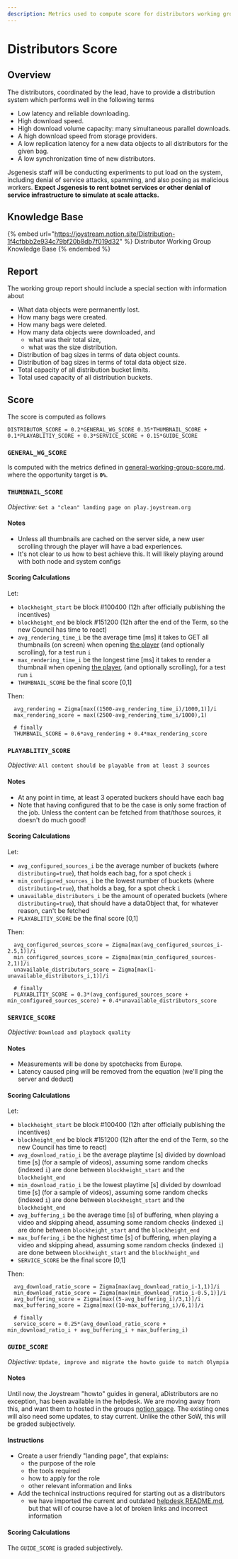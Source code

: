 ```yaml
---
description: Metrics used to compute score for distributors working group.
---
```


# Distributors Score

## Overview

The distributors, coordinated by the lead, have to provide a distribution system which performs well in the following terms

* Low latency and reliable downloading.
* High download speed.
* High download volume capacity: many simultaneous parallel downloads.
* A high download speed from storage providers.
* A low replication latency for a new data objects to all distributors for the given bag.
* A low synchronization time of new distributors.

Jsgenesis staff will be conducting experiments to put load on the system, including denial of service attacks, spamming, and also posing as malicious workers. **Expect Jsgenesis to rent botnet services or other denial of service infrastructure to simulate at scale attacks.**

## Knowledge Base

{% embed url="https://joystream.notion.site/Distribution-1f4cfbbb2e934c79bf20b8db7f019d32" %}
Distributor Working Group Knowledge Base
{% endembed %}

## Report

The working group report should include a special section with information about

* What data objects were permanently lost.
* How many bags were created.
* How many bags were deleted.
* How many data objects were downloaded, and
  * what was their total size,
  * what was the size distribution.
* Distribution of bag sizes in terms of data object counts.
* Distribution of bag sizes in terms of total data object size.
* Total capacity of all distribution bucket limits.
* Total used capacity of all distribution buckets.

## Score

The score is computed as follows
```
DISTRIBUTOR_SCORE = 0.2*GENERAL_WG_SCORE 0.35*THUMBNAIL_SCORE + 0.1*PLAYABLITIY_SCORE + 0.3*SERVICE_SCORE + 0.15*GUIDE_SCORE
```

### `GENERAL_WG_SCORE`
Is computed with the metrics defined in [general-working-group-score.md](general-working-group-score.md "mention"). where the opportunity target is **`0%`**.

### `THUMBNAIL_SCORE`
*Objective:* `Get a "clean" landing page on play.joystream.org`

#### Notes
- Unless all thumbnails are cached on the server side, a new user scrolling through the player will have a bad experiences.
- It's not clear to us how to best achieve this. It will likely playing around with both node and system configs

#### Scoring Calculations
Let:
- `blockheight_start` be block #100400 (12h after officially publishing the incentives)
- `blockheight_end` be block #151200 (12h after the end of the Term, so the new Council has time to react)
- `avg_rendering_time_i` be the average time [ms] it takes to GET all thumbnails (on screen) when opening [the player](play.joystream.org) (and optionally scrolling), for a test run `i`
- `max_rendering_time_i` be the longest time [ms] it takes to render a thumbnail when opening [the player](play.joystream.org), (and optionally scrolling), for a test run `i`
- `THUMBNAIL_SCORE` be the final score [0,1]

Then:
```
  avg_rendering = Zigma[max((1500-avg_rendering_time_i)/1000,1)]/i
  max_rendering_score = max((2500-avg_rendering_time_i/1000),1)

  # finally
  THUMBNAIL_SCORE = 0.6*avg_rendering + 0.4*max_rendering_score
```

### `PLAYABLITIY_SCORE`
*Objective:* `All content should be playable from at least 3 sources`

#### Notes
- At any point in time, at least 3 operated buckers should have each bag
- Note that having configured that to be the case is only some fraction of the job. Unless the content can be fetched from that/those sources, it doesn't do much good!

#### Scoring Calculations
Let:
- `avg_configured_sources_i` be the average number of buckets (where `distributing=true`), that holds each bag, for a spot check `i`
- `min_configured_sources_i` be the lowest number of buckets (where `distributing=true`), that holds a bag, for a spot check `i`
- `unavailable_distributors_i` be the amount of operated buckets (where `distributing=true`), that should have a dataObject that, for whatever reason, can't be fetched
- `PLAYABLITIY_SCORE` be the final score [0,1]

Then:
```
  avg_configured_sources_score = Zigma[max(avg_configured_sources_i-2.5,1)]/i
  min_configured_sources_score = Zigma[max(min_configured_sources-2,1)]/i
  unavailable_distributors_score = Zigma[max(1-unavailable_distributors_i,1)]/i

  # finally
  PLAYABLITIY_SCORE = 0.3*(avg_configured_sources_score + min_configured_sources_score) + 0.4*unavailable_distributors_score
```


### `SERVICE_SCORE`
*Objective:* `Download and playback quality`

#### Notes
- Measurements will be done by spotchecks from Europe.
- Latency caused ping will be removed from the equation (we'll ping the server and deduct)

#### Scoring Calculations
Let:
- `blockheight_start` be block #100400 (12h after officially publishing the incentives)
- `blockheight_end` be block #151200 (12h after the end of the Term, so the new Council has time to react)
- `avg_download_ratio_i` be the average playtime [s] divided by download time [s] (for a sample of videos), assuming some random checks (indexed `i`) are done between `blockheight_start` and the `blockheight_end`
- `min_download_ratio_i` be the lowest playtime [s] divided by download time [s] (for a sample of videos), assuming some random checks (indexed `i`) are done between `blockheight_start` and the `blockheight_end`
- `avg_buffering_i` be the average time [s] of buffering, when playing a video and skipping ahead, assuming some random checks (indexed `i`) are done between `blockheight_start` and the `blockheight_end`
- `max_buffering_i` be the highest time [s] of buffering, when playing a video and skipping ahead, assuming some random checks (indexed `i`) are done between `blockheight_start` and the `blockheight_end`
- `SERVICE_SCORE` be the final score [0,1]

Then:
```
  avg_download_ratio_score = Zigma[max(avg_download_ratio_i-1,1)]/i
  min_download_ratio_score = Zigma[max(min_download_ratio_i-0.5,1)]/i
  avg_buffering_score = Zigma[max((5-avg_buffering_i)/3,1)]/i
  max_buffering_score = Zigma[max((10-max_buffering_i)/6,1)]/i

  # finally
  service_score = 0.25*(avg_download_ratio_score + min_download_ratio_i + avg_buffering_i + max_buffering_i)
```


### `GUIDE_SCORE`
*Objective:* `Update, improve and migrate the howto guide to match Olympia`

#### Notes
Until now, the Joystream "howto" guides in general, aDistributors are no exception, has been available in the helpdesk. We are moving away from this, and want them to hosted in the groups [notion space](https://joystream.notion.site/Distribution-1f4cfbbb2e934c79bf20b8db7f019d32).
The existing ones will also need some updates, to stay current. Unlike the other SoW, this will be graded subjectively.

#### Instructions
- Create a user friendly "landing page", that explains:
  - the purpose of the role
  - the tools required
  - how to apply for the role
  - other relevant information and links
- Add the technical instructions required for starting out as a distributors
  - we have imported the current and outdated [helpdesk README.md](https://github.com/Joystream/helpdesk/tree/master/roles/distributors#readme), but that will of course have a lot of broken links and incorrect information

#### Scoring Calculations
The `GUIDE_SCORE` is graded subjectively.

